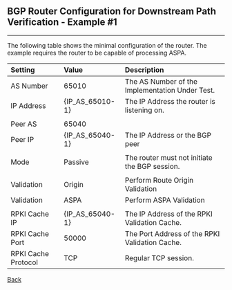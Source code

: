 ## BGP Router Configuration for Downstream Path Verification - Example #1
---
The following table shows the minimal configuration of the router. The example
requires the router to be capable of processing ASPA.

| Setting    | Value | Description                                             |
| :--------- | :---- | :------------------------------------------------------ | 
| AS Number  | 65010 |  The AS Number of the Implementation Under Test.        |
| IP Address | {IP_AS_65010-1} | The IP Address the router is listening on.    |
|            |       |                                                         |
| Peer AS    | 65040 |                                                         |
| Peer IP    | {IP_AS_65040-1} | The IP Address or the BGP peer                | 
|            |       |                                                         |
| Mode       | Passive | The router must not initiate the BGP session.         |
|            |         |                                                       |
| Validation | Origin  | Perform Route Origin Validation                       |
| Validation | ASPA    | Perform ASPA Validation                               |
|            |         |                                                       |
| RPKI Cache IP | {IP_AS_65040-1} | The IP Address of the RPKI Validation Cache. |
| RPKI Cache Port | 50000 | The Port Address of the RPKI Validation Cache.     |
| RPKI Cache Protocol | TCP | Regular TCP session.                             |

[Back](exp1.README.tpl.md)
